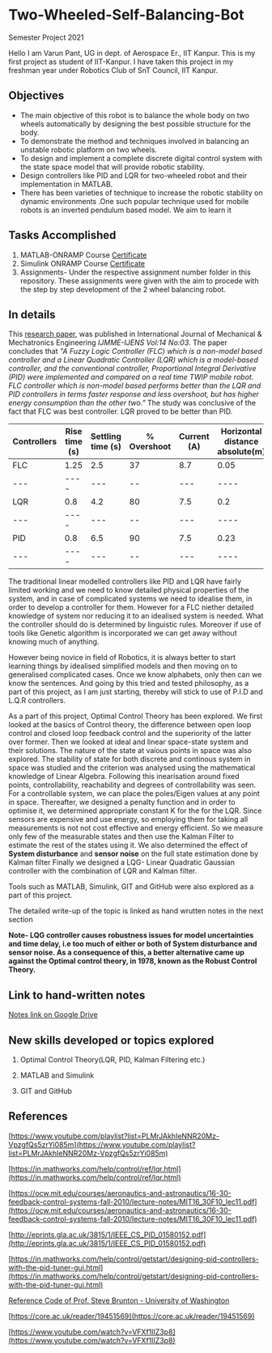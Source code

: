 # Two-Wheeled-Self-Balancing-Bot
Semester Project 2021

Hello I am Varun Pant, UG in dept. of Aerospace Er., IIT Kanpur. This is my first project as student of IIT-Kanpur. I have taken this project in my freshman year under Robotics Club of SnT Council, IIT Kanpur.

## Objectives
- The main objective of this robot is to balance the whole body on two wheels automatically by designing the best possible structure for the body.
- To demonstrate the method and techniques involved in balancing an unstable robotic platform on two wheels.
- To design and implement a complete discrete digital control system with the state space model that will provide robotic stability.
- Design controllers like PID and LQR for two-wheeled robot and their implementation in MATLAB.
- There has been varieties of technique to increase the robotic stability on dynamic environments .One such popular technique used for mobile robots is an inverted pendulum based model. We aim to learn it

## Tasks Accomplished
1. MATLAB-ONRAMP Course [Certificate](https://matlabacademy.mathworks.com/progress/share/certificate.html?id=e9756f63-a6e8-4a29-8bb4-162b6baf939f "View cerificate")
2. Simulink ONRAMP Course [Certificate](https://matlabacademy.mathworks.com/progress/share/certificate.html?id=13fc5e79-e49d-4fbf-b93d-39c0bcbb2199 "View certificate")
3. Assignments- Under the respective assignment number folder in this repository. These assignments were given with the aim to procede with the step by step development of the 2 wheel balancing robot.

## In details
This [research paper](https://citeseerx.ist.psu.edu/viewdoc/download?doi=10.1.1.657.4398&rep=rep1&type=pdf), was published in International Journal of Mechanical & Mechatronics Engineering _IJMME-IJENS Vol:14 No:03_. The paper concludes that _"A Fuzzy Logic Controller (FLC) which is a non-model based controller and a Linear Quadratic Controller (LQR) which is a model-based controller, and the conventional controller, Proportional Integral Derivative (PID) were implemented and compared on a real time TWIP mobile robot. FLC controller which is non-model based performs better than the LQR and PID controllers in terms faster response and less overshoot, but has higher energy consumption than the other two."_ The study was conclusive of the fact that FLC was best controller. LQR proved to be better than PID.

|**Controllers**|**Rise time (s)**|**Settling time (s)**|**% Overshoot**|**Current (A)**|**Horizontal distance absolute(m)**|
|---|----|---|--|---|----|
|FLC|1.25|2.5|37|8.7|0.05|
|---|----|---|--|---|----|
|LQR|0.8|4.2|80|7.5|0.2|
|---|----|---|--|---|----|
|PID|0.8|6.5|90|7.5|0.23|
|---|----|---|--|---|----|

The traditional linear modelled controllers like PID and LQR have fairly limited working and we need to know detailed physical properties of the system, and in case of complicated systems we need to idealise them, in order to develop a controller for them. However for a FLC niether detailed knowledge of system nor reducing it to an idealised system is needed. What the controller should do is determined by linguistic rules. Moreover if use of tools like Genetic algorithm is incorporated we can get away without knowing much of anything. 

However being novice in field of Robotics, it is always better to start learning things by idealised simplified models and then moving on to generalised complicated cases. Once we know alphabets, only then can we know the sentences. And going by this tried and tested philosophy, as a part of this project, as I am just starting, thereby will stick to use of P.I.D and L.Q.R controllers.

As a part of this project, Optimal Control Theory has been explored. We first looked at the basics of Control theory, the difference between open loop control and closed loop feedback control and the superiority of the latter over former. Then we looked at ideal and linear space-state system and their solutions. The nature of the state at vaious points in space was also explored. The stability of state for both discrete and continous system in space was studied and the criterion was analysed using the mathematical knowledge of Linear Algebra. Following this inearisation around fixed points, controllability, reachability and degrees of controllability was seen. For a controllable system, we can place the poles/Eigen values at any point in space. Thereafter, we designed a penalty function and in order to optimise it, we determined appropriate constant K for the for the LQR. 
Since sensors are expensive and use energy, so employing them for taking all measurements is not not cost effective and energy efficient. So we measure only few of the measurable states and then use the Kalman Filter to estimate the rest of the states using it. We also determined the effect of **System disturbance** and **sensor noise** on the full state estimation done by Kalman filter
Finally we designed a LQG- Linear Quadratic Gaussian controller with the combination of LQR and Kalman filter.

Tools such as MATLAB, Simulink, GIT and GitHub were also explored as a part of this project.

The detailed write-up of the topic is linked as hand wrutten notes in the next section

**Note- LQG controller causes robustness issues for model uncertainties and time delay, i.e too much of either or both of System disturbance and sensor noise. As a consequence of this, a better alternative came up against the Optimal control theory, in 1978, known as the Robust Control Theory.**

## Link to hand-written notes
[Notes link on Google Drive](https://drive.google.com/file/d/1lieE8UyDYbOuoxCS7DPHTnXXDwr0xwfO/view?usp=drivesdk "https://drive.google.com/file/d/1lieE8UyDYbOuoxCS7DPHTnXXDwr0xwfO/view?usp=drivesdk")

## New skills developed or topics explored
1. Optimal Control Theory(LQR, PID, Kalman Filtering etc.)

2. MATLAB and Simulink

3. GIT and GitHub

## References
[https://www.youtube.com/playlist?list=PLMrJAkhIeNNR20Mz-VpzgfQs5zrYi085m](https://www.youtube.com/playlist?list=PLMrJAkhIeNNR20Mz-VpzgfQs5zrYi085m)

[https://in.mathworks.com/help/control/ref/lqr.html](https://in.mathworks.com/help/control/ref/lqr.html)

[https://ocw.mit.edu/courses/aeronautics-and-astronautics/16-30-feedback-control-systems-fall-2010/lecture-notes/MIT16_30F10_lec11.pdf](https://ocw.mit.edu/courses/aeronautics-and-astronautics/16-30-feedback-control-systems-fall-2010/lecture-notes/MIT16_30F10_lec11.pdf)

[http://eprints.gla.ac.uk/3815/1/IEEE_CS_PID_01580152.pdf](http://eprints.gla.ac.uk/3815/1/IEEE_CS_PID_01580152.pdf)

[https://in.mathworks.com/help/control/getstart/designing-pid-controllers-with-the-pid-tuner-gui.html](https://in.mathworks.com/help/control/getstart/designing-pid-controllers-with-the-pid-tuner-gui.html)

[Reference Code of Prof. Steve Brunton - University of Washington](http://faculty.washington.edu/sbrunton/control_bootcamp_code.zip "http://faculty.washington.edu/sbrunton/control_bootcamp_code.zip")

[https://core.ac.uk/reader/19451569](https://core.ac.uk/reader/19451569)

[https://www.youtube.com/watch?v=VFXf1lIZ3p8](https://www.youtube.com/watch?v=VFXf1lIZ3p8)